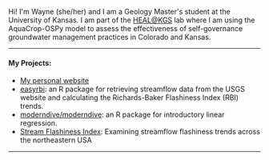 Hi! I'm Wayne (she/her) and I am a Geology Master's student at the University of Kansas. I am part of the [HEAL@KGS](https://www.samzipper.com/) lab where I am using the AquaCrop-OSPy model to assess the effectiveness of self-governance groundwater management practices in Colorado and Kansas.

-------------

#### My Projects:
- [My personal website](https://waynendlovu.rbind.io/)
- [easyrbi](https://github.com/amutaya/easyrbi): an R package for retrieving streamflow data from the USGS[](https://waterservices.usgs.gov/rest/Site-Test-Tool.html) website and calculating the Richards-Baker Flashiness Index (RBI) trends. 
- [moderndive/moderndive](https://github.com/moderndive/moderndive): an R package for introductory linear regression.
- [Stream Flashiness Index](https://github.com/wndlovu/Stream-Flashiness-Index): Examining streamflow flashiness trends across the northeastern USA

--------------
 

